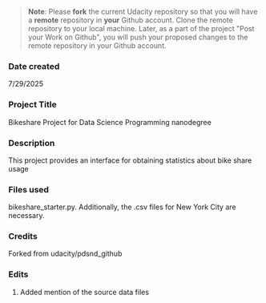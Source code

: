 >**Note**: Please **fork** the current Udacity repository so that you will have a **remote** repository in **your** Github account. Clone the remote repository to your local machine. Later, as a part of the project "Post your Work on Github", you will push your proposed changes to the remote repository in your Github account.

### Date created
7/29/2025

### Project Title
Bikeshare Project for Data Science Programming nanodegree

### Description
This project provides an interface for obtaining statistics about bike share usage

### Files used
bikeshare_starter.py.  Additionally, the .csv files for New York City are necessary.

### Credits
Forked from udacity/pdsnd_github

### Edits
1. Added mention of the source data files
